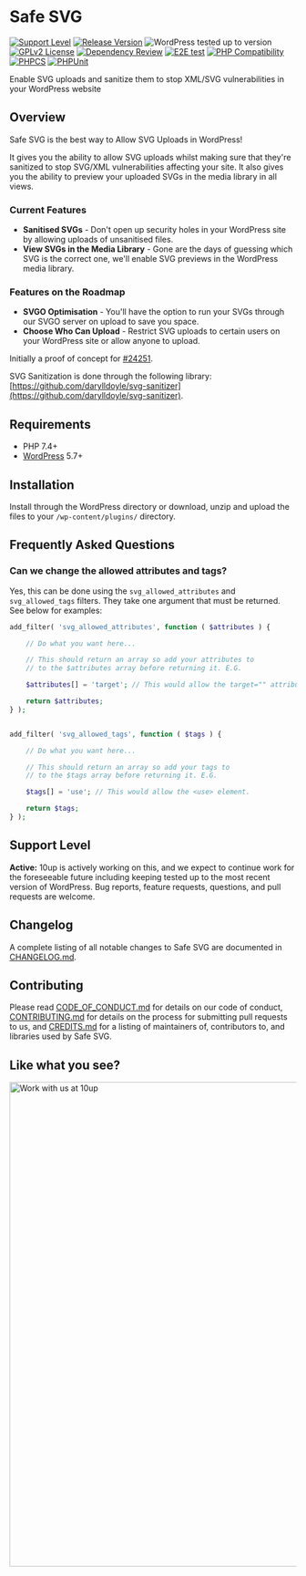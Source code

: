 # Safe SVG

[![Support Level](https://img.shields.io/badge/support-active-green.svg)](#support-level)
[![Release Version](https://img.shields.io/github/release/10up/safe-svg.svg)](https://github.com/10up/safe-svg/releases/latest)
![WordPress tested up to version](https://img.shields.io/wordpress/plugin/tested/safe-svg?label=WordPress)
[![GPLv2 License](https://img.shields.io/github/license/10up/safe-svg.svg)](https://github.com/10up/safe-svg/blob/develop/LICENSE.md)
[![Dependency Review](https://github.com/10up/safe-svg/actions/workflows/dependency-review.yml/badge.svg)](https://github.com/10up/safe-svg/actions/workflows/dependency-review.yml)
[![E2E test](https://github.com/10up/safe-svg/actions/workflows/cypress.yml/badge.svg)](https://github.com/10up/safe-svg/actions/workflows/cypress.yml)
[![PHP Compatibility](https://github.com/10up/safe-svg/actions/workflows/php-compatibility.yml/badge.svg)](https://github.com/10up/safe-svg/actions/workflows/php-compatibility.yml)
[![PHPCS](https://github.com/10up/safe-svg/actions/workflows/phpcs.yml/badge.svg)](https://github.com/10up/safe-svg/actions/workflows/phpcs.yml)
[![PHPUnit](https://github.com/10up/safe-svg/actions/workflows/phpunit.yml/badge.svg)](https://github.com/10up/safe-svg/actions/workflows/phpunit.yml)

Enable SVG uploads and sanitize them to stop XML/SVG vulnerabilities in your WordPress website

## Overview

Safe SVG is the best way to Allow SVG Uploads in WordPress!

It gives you the ability to allow SVG uploads whilst making sure that they're sanitized to stop SVG/XML vulnerabilities affecting your site.  It also gives you the ability to preview your uploaded SVGs in the media library in all views.

### Current Features

* **Sanitised SVGs** - Don't open up security holes in your WordPress site by allowing uploads of unsanitised files.
* **View SVGs in the Media Library** - Gone are the days of guessing which SVG is the correct one, we'll enable SVG previews in the WordPress media library.

### Features on the Roadmap

* **SVGO Optimisation** - You'll have the option to run your SVGs through our SVGO server on upload to save you space.
* **Choose Who Can Upload** - Restrict SVG uploads to certain users on your WordPress site or allow anyone to upload.

Initially a proof of concept for [#24251](https://core.trac.wordpress.org/ticket/24251).

SVG Sanitization is done through the following library: [https://github.com/darylldoyle/svg-sanitizer](https://github.com/darylldoyle/svg-sanitizer).

## Requirements

* PHP 7.4+
* [WordPress](http://wordpress.org/) 5.7+

## Installation

Install through the WordPress directory or download, unzip and upload the files to your `/wp-content/plugins/` directory.

## Frequently Asked Questions

### Can we change the allowed attributes and tags?

Yes, this can be done using the `svg_allowed_attributes` and `svg_allowed_tags` filters.
They take one argument that must be returned. See below for examples:

```php
add_filter( 'svg_allowed_attributes', function ( $attributes ) {

    // Do what you want here...

    // This should return an array so add your attributes to
    // to the $attributes array before returning it. E.G.

    $attributes[] = 'target'; // This would allow the target="" attribute.

    return $attributes;
} );


add_filter( 'svg_allowed_tags', function ( $tags ) {

    // Do what you want here...

    // This should return an array so add your tags to
    // to the $tags array before returning it. E.G.

    $tags[] = 'use'; // This would allow the <use> element.

    return $tags;
} );
```

## Support Level

**Active:** 10up is actively working on this, and we expect to continue work for the foreseeable future including keeping tested up to the most recent version of WordPress.  Bug reports, feature requests, questions, and pull requests are welcome.

## Changelog

A complete listing of all notable changes to Safe SVG are documented in [CHANGELOG.md](CHANGELOG.md).

## Contributing

Please read [CODE_OF_CONDUCT.md](CODE_OF_CONDUCT.md) for details on our code of conduct,
[CONTRIBUTING.md](CONTRIBUTING.md) for details on the process for submitting pull requests to us,
and [CREDITS.md](CREDITS.md) for a listing of maintainers of, contributors to, and libraries used by Safe SVG.

## Like what you see?

<a href="http://10up.com/contact/"><img src="https://10up.com/uploads/2016/10/10up-Github-Banner.png" width="850" alt="Work with us at 10up"></a>
